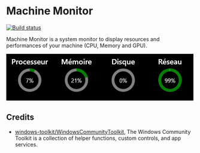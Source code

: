 # Machine Monitor
[![Build status](https://monbsoft.visualstudio.com/MachineMonitor/_apis/build/status/MachineMonitor-CI)](https://monbsoft.visualstudio.com/MachineMonitor/_build/latest?definitionId=5)

Machine Monitor is a system monitor to display resources and performances of your machine (CPU, Memory and GPU). 

![capture](doc/capture.png "Machine Monitor")

## Credits
* [windows-toolkit/WindowsCommunityToolkit](https://github.com/windows-toolkit/WindowsCommunityToolkit), The Windows Community Toolkit is a collection of helper functions, custom controls, and app services. 


